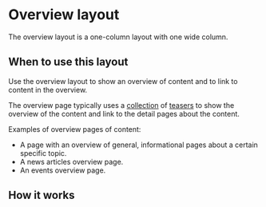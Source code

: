 # Overview layout

The overview layout is a one-column layout with one wide column.

## When to use this layout

Use the overview layout to show an overview of content and to link to content in the overview.

The overview page typically uses a <a href="{{path './collection.html'}}">collection</a> of <a href="{{path './teasers.html'}}">teasers</a> to show the overview of the content and link to the detail pages about the content.

Examples of overview pages of content:

* A page with an overview of general, informational pages about a certain specific topic.
* A news articles overview page.
* An events overview page.

## How it works

<!-- @TODO describe what is specific about how an overview layout works -->